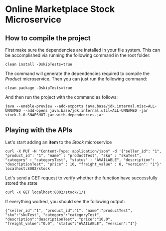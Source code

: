 # Online Marketplace Stock Microservice

## How to compile the project

First make sure the dependencies are installed in your file system. This can be accomplished via running the following command in the root folder:

```
clean install -DskipTests=true
```

The command will generate the dependencies required to compile the <i>Product</i> microservice. Then you can just run the following command:
```
clean package -DskipTests=true
```

And then run the project with the command as follows:
```
java --enable-preview --add-exports java.base/jdk.internal.misc=ALL-UNNAMED --add-opens java.base/jdk.internal.util=ALL-UNNAMED -jar stock-1.0-SNAPSHOT-jar-with-dependencies.jar
```

## Playing with the APIs

Let's start adding an <b>item</b> to the <i>Stock</i> microservice
```
curl -X PUT -H "Content-Type: application/json" -d '{"seller_id": "1", "product_id": "1", "name" : "productTest", "sku" : "skuTest", "category" : "categoryTest", "status" : "AVAILABLE", "description": "descriptionTest", "price" : 10, "freight_value" : 0, "version": "1"}' localhost:8002/stock
```

Let's send a GET request to verify whether the function have successfully stored the state
```
curl -X GET localhost:8002/stock/1/1
```

If everything worked, you should see the following output:

```
{"seller_id":"1", "product_id":"1", "name":"productTest", "sku":"skuTest", "category":"categoryTest", "description":"descriptionTest", "price":"10.0", "freight_value":"0.0", "status":"AVAILABLE", "version":"1"}
```


